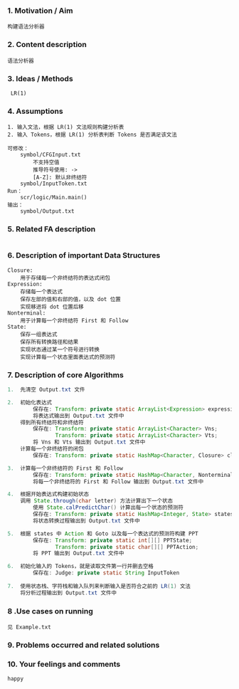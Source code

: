 ### 1. Motivation / Aim

```
构建语法分析器
```

### 2. Content description

```
语法分析器
```

### 3. Ideas / Methods

```
 LR(1)
```

### 4. Assumptions

```
1. 输入文法，根据 LR(1) 文法规则构建分析表
2. 输入 Tokens，根据 LR(1) 分析表判断 Tokens 是否满足该文法

可修改：
	symbol/CFGInput.txt
		不支持空值
		推导符号使用: ->
		[A-Z]: 默认非终结符
	symbol/InputToken.txt
Run：
	scr/logic/Main.main()
输出：
	symbol/Output.txt
```

### 5. Related FA description

```java

```

### 6. Description of important Data Structures

```
Closure:
	用于存储每一个非终结符的表达式闭包
Expression:
	存储每一个表达式
	保存左部的值和右部的值，以及 dot 位置
	实现移进将 dot 位置后移
Nonterminal:
	用于计算每一个非终结符 First 和 Follow
State:
	保存一组表达式
	保存所有转换路径和结果
	实现状态通过某一个符号进行转换
	实现计算每一个状态里面表达式的预测符
```

### 7.  Description of core Algorithms

```java
1.	先清空 Output.txt 文件

2.	初始化表达式
		保存在: Transform: private static ArrayList<Expression> expressions;
		将表达式输出到 Output.txt 文件中
	得到所有终结符和非终结符
		保存在: Transform: private static ArrayList<Character> Vns;
			   Transform: private static ArrayList<Character> Vts;
		将 Vns 和 Vts 输出到 Output.txt 文件中
	计算每一个非终结符的闭包
		保存在: Transform: private static HashMap<Character, Closure> closures;

3.	计算每一个非终结符的 First 和 Follow
		保存在: Transform: private static HashMap<Character, Nonterminal> nonterminals;
		将每一个非终结符的 First 和 Follow 输出到 Output.txt 文件中

4.	根据开始表达式构建初始状态
	调用 State.through(char letter) 方法计算出下一个状态
		使用 State.calPredictChar() 计算出每一个状态的预测符
		保存在: Transform: private static HashMap<Integer, State> states;
		将状态转换过程输出到 Output.txt 文件中

5.	根据 states 中 Action 和 Goto 以及每一个表达式的预测符构建 PPT
		保存在: Transform: private static int[][] PPTState;
			   Transform: private static char[][] PPTAction;
		将 PPT 输出到 Output.txt 文件中

6.	初始化输入的 Tokens，就是读取文件第一行并删去空格
		保存在: Judge: private static String InputToken
		
7.	使用状态栈、字符栈和输入队列来判断输入是否符合之前的 LR(1) 文法
	将分析过程输出到 Output.txt 文件中
```

### 8 .Use cases on running

```
见 Example.txt
```

### 9. Problems occurred and related solutions

### 10. Your feelings and comments

```
happy
```


